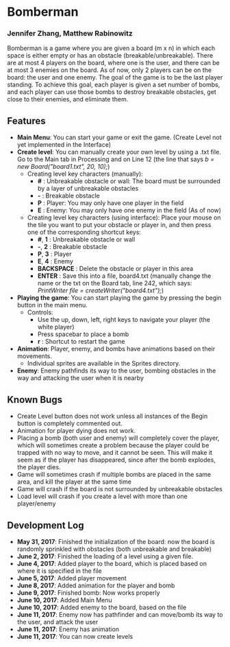 # Bomberman
### Jennifer Zhang, Matthew Rabinowitz

Bomberman is a game where you are given a board (m x n) in which each space is either empty or has an obstacle (breakable/unbreakable). There are at most 4 players on the board, where one is the user, and there can be at most 3 enemies on the board. As of now, only 2 players can be on the board: the user and one enemy.
The goal of the game is to be the last player standing. To achieve this goal, each player is given a set number of bombs, and each player can use those bombs to destroy breakable obstacles, get close to their enemies, and eliminate them. 

## Features
- **Main Menu**: You can start your game or exit the game. (Create Level not yet implemented in the Interface)
- **Create level**: You can manually create your own level by using a .txt file. Go to the Main tab in Processing and on Line 12 (the line that says *b = new Board("board1.txt", 20, 10);*)
  - Creating level key characters (manually):
    - **#** : Unbreakable obstacle or wall: The board must be surrounded by a layer of unbreakable obstacles
    - **-** : Breakable obstacle
    - **P** : Player: You may only have one player in the field
    - **E** : Enemy: You may only have one enemy in the field (As of now)
  - Creating level key characters (using interface):
    Place your mouse on the tile you want to put your obstacle or player in, and then press one of the corresponding shortcut keys:
    - **#**, **1** : Unbreakable obstacle or wall
    - **-**, **2** : Breakable obstacle
    - **P**, **3** : Player
    - **E**, **4** : Enemy
    - **BACKSPACE** : Delete the obstacle or player in this area
    - **ENTER** : Save this into a file, board4.txt (manually change the name or the txt on the Board tab, line 242, which says: *PrintWriter file = createWriter("board4.txt");*)
- **Playing the game**: You can start playing the game by pressing the begin button in the main menu.
  - Controls:
    - Use the up, down, left, right keys to navigate your player (the white player)
    - Press spacebar to place a bomb
    - **r** : Shortcut to restart the game
- **Animation**: Player, enemy, and bombs have animations based on their movements.
  - Individual sprites are available in the Sprites directory.
- **Enemy**: Enemy pathfinds its way to the user, bombing obstacles in the way and attacking the user when it is nearby

## Known Bugs
- Create Level button does not work unless all instances of the Begin button is completely commented out.
- Animation for player dying does not work.
- Placing a bomb (both user and enemy) will completely cover the player, which will sometimes create a problem because the player could be trapped with no way to move, and it cannot be seen. This will make it seem as if the player has disappeared, since after the bomb explodes, the player dies.
- Game will sometimes crash if multiple bombs are placed in the same area, and kill the player at the same time
- Game will crash if the board is not surrounded by unbreakable obstacles
- Load level will crash if you create a level with more than one player/enemy

## Development Log
- **May 31, 2017**: Finished the initialization of the board: now the board is randomly sprinkled with obstacles (both unbreakable and breakable)
- **June 2, 2017**: Finished the loading of a level using a given file.
- **June 4, 2017**: Added player to the board, which is placed based on where it is specified in the file
- **June 5, 2017**: Added player movement
- **June 8, 2017**: Added animation for the player and bomb
- **June 9, 2017**: Finished bomb: Now works properly
- **June 10, 2017**: Added Main Menu
- **June 10, 2017**: Added enemy to the board, based on the file
- **June 11, 2017**: Enemy now has pathfinder and can move/bomb its way to the user, and attack the user
- **June 11, 2017**: Enemy has animation
- **June 11, 2017**: You can now create levels